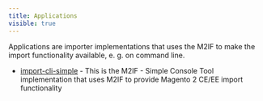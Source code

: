 ```yaml
---
title: Applications
visible: true
---
```


Applications are importer implementations that uses the M2IF to make the import functionality available, e. g. on command line.

* [import-cli-simple](https://github.com/techdivision/import-cli-simple) - This is the M2IF - Simple Console Tool implementation that uses M2IF to provide Magento 2 CE/EE import functionality